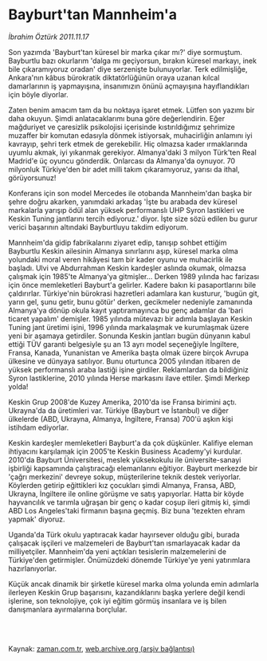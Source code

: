 # Bayburt'tan Mannheim'a

*İbrahim Öztürk 2011.11.17*

<td class="columnist-detail">
<p>Son yazımda 'Bayburt'tan küresel bir marka çıkar mı?' diye sormuştum. Bayburtlu bazı okurlarım 'dalga mı geçiyorsun, bırakın küresel markayı, inek bile çıkaramıyoruz oradan' diye serzenişte bulunuyorlar. Terk edilmişliğe, Ankara'nın kâbus bürokratik diktatörlüğünün oraya uzanan kılcal damarlarının iş yapmayışına, insanımızın önünü açmayışına hayıflandıkları için böyle diyorlar.</p>
<p>
<div id="haberMetinDiv">
<p> Zaten benim amacım tam da bu noktaya işaret etmek. Lütfen son yazımı bir daha okuyun. Şimdi anlatacaklarımı buna göre değerlendirin. Eğer mağduriyet ve çaresizlik psikolojisi içerisinde kıstırıldığımız şehrimize muzaffer bir komutan edasıyla dönmek istiyorsak, muhacirliğin anlamını iyi kavrayıp, şehri terk etmek de gerekebilir. Hiç olmazsa kader ırmaklarında uyumlu akmak, iyi yıkanmak gerekiyor. Almanya'daki 3 milyon Türk'ten Real Madrid'e üç oyuncu gönderdik. Onlarcası da Almanya'da oynuyor. 70 milyonluk Türkiye'den bir adet milli takım çıkaramıyoruz, yarısı da ithal, görüyorsunuz!
<p> Konferans için son model Mercedes ile otobanda Mannheim'dan başka bir şehre doğru akarken, yanımdaki arkadaş 'İşte bu arabada dev küresel markalarla yarışıp ödül alan yüksek performanslı UHP Syron lastikleri ve Keskin Tuning jantlarını tercih ediyoruz.' diyor. İşte size sözü edilen bu gurur verici başarının altındaki Bayburtluyu takdim ediyorum.
<p> Mannheim'da gidip fabrikalarını ziyaret edip, tanışıp sohbet ettiğim Bayburtlu Keskin ailesinin Almanya sınırlarını aşıp, küresel marka olma yolundaki moral veren hikâyesi tam bir kader oyunu ve muhacirlik ile başladı. Ulvi ve Abdurrahman Keskin kardeşler aslında okumak, olmazsa çalışmak için 1985'te Almanya'ya gitmişler... Derken 1989 yılında hac farizası için önce memleketleri Bayburt'a gelirler. Kadere bakın ki pasaportlarını bile çaldırırlar. Türkiye'nin bürokrasi hazretleri adamlara kan kusturur, 'bugün git, yarın gel, şunu getir, bunu götür' derken, gecikmeler nedeniyle zamanında Almanya'ya dönüp okula kayıt yaptıramayınca bu genç adamlar da 'bari ticaret yapalım' demişler. 1985 yılında mütevazı bir adımla başlayan Keskin Tuning jant üretimi işini, 1996 yılında markalaşmak ve kurumlaşmak üzere yeni bir aşamaya getirdiler. Sonunda Keskin jantları bugün dünyanın kabul ettiği TÜV garanti belgesiyle şu an 13 ayrı model seçeneğiyle İngiltere, Fransa, Kanada, Yunanistan ve Amerika başta olmak üzere birçok Avrupa ülkesine ve dünyaya satılıyor. Bunu oturtunca 2005 yılından itibaren de yüksek performanslı araba lastiği işine girdiler. Reklamlardan da bildiğiniz Syron lastiklerine, 2010 yılında Herse markasını ilave ettiler. Şimdi Merkep yolda!
<p> Keskin Grup 2008'de Kuzey Amerika, 2010'da ise Fransa birimini açtı. Ukrayna'da da üretimleri var. Türkiye (Bayburt ve İstanbul) ve diğer ülkelerde (ABD, Ukrayna, Almanya, İngiltere, Fransa) 700'ü aşkın kişi istihdam ediyorlar.
<p> Keskin kardeşler memleketleri Bayburt'a da çok düşkünler. Kalifiye eleman ihtiyacını karşılamak için 2005'te Keskin Business Academy'yi kurdular. 2010'da Bayburt Üniversitesi, meslek yüksekokulu ile üniversite-sanayi işbirliği kapsamında çalıştıracağı elemanlarını eğitiyor. Bayburt merkezde bir 'çağrı merkezini' devreye sokup, müşterilerine teknik destek veriyorlar. Köylerden getirip eğittikleri kız çocukları şimdi Almanya, Fransa, ABD, Ukrayna, İngiltere ile online görüşme ve satış yapıyorlar. Hatta bir köyde hayvancılık ve tarımla uğraşan bir genç o kadar coşup ileri gitmiş ki, şimdi ABD Los Angeles'taki firmanın başına geçmiş. Biz buna 'tezekten ehram yapmak' diyoruz.
<p> Uganda'da Türk okulu yaptıracak kadar hayırsever olduğu gibi, burada çalışacak işçileri ve malzemeleri de Bayburt'tan ısmarlayacak kadar da milliyetçiler. Mannheim'da yeni açtıkları tesislerin malzemelerini de Türkiye'den getirmişler. Önümüzdeki dönemde Türkiye'ye yeni yatırımlara hazırlanıyorlar.
<p> Küçük ancak dinamik bir şirketle küresel marka olma yolunda emin adımlarla ilerleyen Keskin Grup başarısını, kazandıklarını başka yerlere değil kendi işlerine, son teknolojiye, çok iyi eğitim görmüş insanlara ve iş bilen danışmanlara ayırmalarına borçlular.</p></p></p></p></p></p></p></div>
</p>


<p><br>
		 </br></p></td>

Kaynak: [zaman.com.tr](http://zaman.com.tr/yazar.do?yazino=1202938), [web.archive.org (arşiv bağlantısı)](http://web.archive.org/web/20120310121337/http://www.zaman.com.tr/yazar.do?yazino=1202938)
